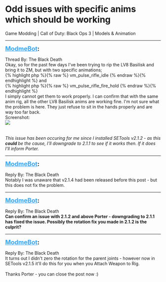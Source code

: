 # Odd issues with specific anims which should be working
Game Modding | Call of Duty: Black Ops 3 | Models & Animation

---
<strong style="font-size: 1.4em;"><span style="text-decoration: underline;text-decoration-color: #34a7f9;"><span style="color:#34a7f9;">ModmeBot</span></span>:</strong>

<p>Thread By: The Black Death<br />Okay, so for the past few days I&#39;ve been trying to rip the LV8 Basilisk and bring it to ZM, but with two specific animations;<br />{% highlight php %}{% raw %}
vm_pulse_rifle_idle
{% endraw %}{% endhighlight %}
and<br />{% highlight php %}{% raw %}
vm_pulse_rifle_fire_hold
{% endraw %}{% endhighlight %}
 <br />I simply cannot get them to work properly. I can confirm that with the same anim rig, all the other LV8 Basilisk anims are working fine. I&#39;m not sure what the problem is here. They just refuse to sit in the hands properly and are way too far back.<br />Screenshot:<br /><img style="max-width: 500px;" src="http://oi68.tinypic.com/69m2vn.jpg"><br /> <br /> <br /><em>This issue has been occuring for me since I installed SETools v2.1.2 - as this <strong>could </strong>be the cause, I&#39;ll downgrade to 2.1.1 to see if it works then. If it does I&#39;ll inform Porter.</em></p>

---
<strong style="font-size: 1.4em;"><span style="text-decoration: underline;text-decoration-color: #34a7f9;"><span style="color:#34a7f9;">ModmeBot</span></span>:</strong>

<p>Reply By: The Black Death<br />Notably I was unaware that v2.1.4 had been released before this post - but this does not fix the problem.</p>

---
<strong style="font-size: 1.4em;"><span style="text-decoration: underline;text-decoration-color: #34a7f9;"><span style="color:#34a7f9;">ModmeBot</span></span>:</strong>

<p>Reply By: The Black Death<br /><strong>Can confirm an issue with 2.1.2 and above Porter - downgrading to 2.1.1 has fixed the issue. Possibly the rotation fix you made in 2.1.2 is the culprit?</strong></p>

---
<strong style="font-size: 1.4em;"><span style="text-decoration: underline;text-decoration-color: #34a7f9;"><span style="color:#34a7f9;">ModmeBot</span></span>:</strong>

<p>Reply By: The Black Death<br />It turns out I didn&#39;t zero the rotation for the parent joints - however now in SETools v2.1.5 it&#39;ll do this for you when you Attach Weapon to Rig.<br /> <br />Thanks Porter - you can close the post now :)</p>
